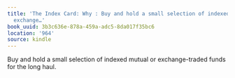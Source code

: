 ```yaml
---
title: 'The Index Card: Why : Buy and hold a small selection of indexed mutual or
  exchange…'
book_uuid: 3b3c636e-878a-459a-adc5-8da017f35bc6
location: '964'
source: kindle
---
```


Buy and hold a small selection of indexed mutual or exchange-traded funds for the long haul.